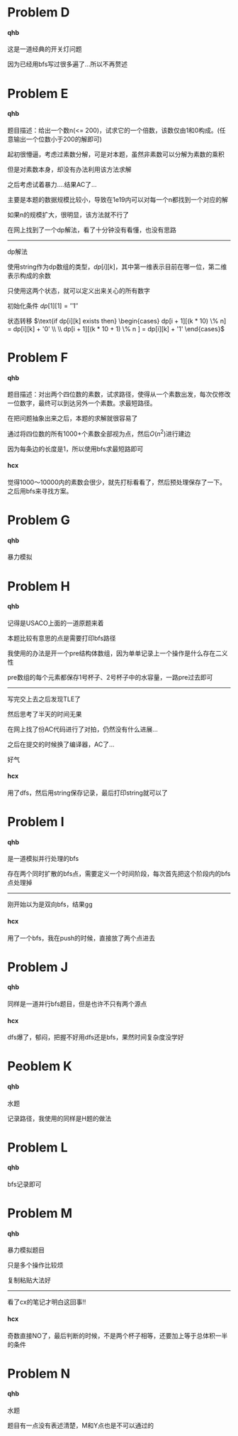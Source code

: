

# Problem D

#### qhb

这是一道经典的开关灯问题

因为已经用bfs写过很多遍了...所以不再赘述

# Problem E

#### qhb

题目描述：给出一个数n(<= 200)，试求它的一个倍数，该数仅由1和0构成。(任意输出一个位数小于200的解即可)

起初很懵逼，考虑过素数分解，可是对本题，虽然非素数可以分解为素数的乘积

但是对素数本身，却没有办法利用该方法求解

之后考虑试着暴力….结果AC了...

主要是本题的数据规模比较小，导致在1e19内可以对每一个n都找到一个对应的解

如果n的规模扩大，很明显，该方法就不行了

在网上找到了一个dp解法，看了十分钟没有看懂，也没有思路

---

dp解法

使用string作为dp数组的类型，$dp[i][k]$，其中第一维表示目前在哪一位，第二维表示构成的余数

只使用这两个状态，就可以定义出来关心的所有数字

初始化条件 $dp[1][1] = ''1''$

状态转移 $\text{if dp[i][k] exists then}  \begin{cases} dp[i + 1][(k * 10) \% n] = dp[i][k] + '0' \\ \\ dp[i + 1][(k * 10 + 1) \% n ] = dp[i][k] + '1' \end{cases}$

# Problem F

#### qhb

题目描述：对出两个四位数的素数，试求路径，使得从一个素数出发，每次仅修改一位数字，最终可以到达另外一个素数。求最短路径。

在把问题抽象出来之后，本题的求解就很容易了

通过将四位数的所有1000+个素数全部视为点，然后$O(n^2)$进行建边

因为每条边的长度是1，所以使用bfs求最短路即可

#### hcx
觉得1000～10000内的素数会很少，就先打标看看了，然后预处理保存了一下。之后用bfs来寻找方案。

# Problem G

#### qhb

暴力模拟

# Problem H

#### qhb

记得是USACO上面的一道原题来着

本题比较有意思的点是需要打印bfs路径

我使用的办法是开一个pre结构体数组，因为单单记录上一个操作是什么存在二义性

pre数组的每个元素都保存1号杯子、2号杯子中的水容量，一路pre过去即可

---

写完交上去之后发现TLE了

然后思考了半天的时间无果

在网上找了份AC代码进行了对拍，仍然没有什么进展...

之后在提交的时候换了编译器，AC了...

好气

#### hcx
用了dfs，然后用string保存记录，最后打印string就可以了

# Problem I

#### qhb

是一道模拟并行处理的bfs

存在两个同时扩散的bfs点，需要定义一个时间阶段，每次首先把这个阶段内的bfs点处理掉

---

刚开始以为是双向bfs，结果gg

#### hcx
用了一个bfs，我在push的时候，直接放了两个点进去

# Problem J

#### qhb

同样是一道并行bfs题目，但是也许不只有两个源点

#### hcx
dfs爆了，郁闷，把握不好用dfs还是bfs，果然时间复杂度没学好

# Peoblem K

#### qhb

水题

记录路径，我使用的同样是H题的做法

# Problem L

#### qhb

bfs记录即可

# Problem M

#### qhb

暴力模拟题目

只是多个操作比较烦

复制粘贴大法好

---

看了cx的笔记才明白这回事!!

#### hcx
奇数直接NO了，最后判断的时候，不是两个杯子相等，还要加上等于总体积一半的条件

# Problem N

#### qhb

水题

题目有一点没有表述清楚，M和Y点也是不可以通过的

